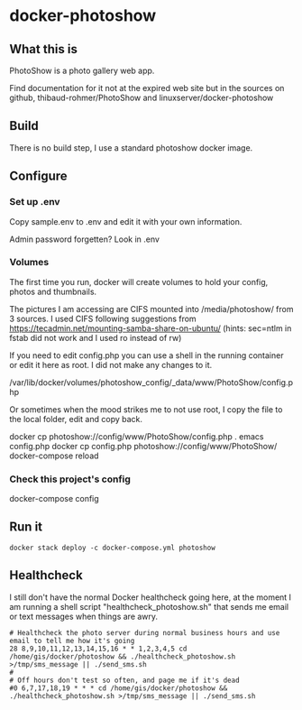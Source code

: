 # docker-photoshow

## What this is

PhotoShow is a photo gallery web app.

Find documentation for it
not at the expired web site but in the sources on github,
thibaud-rohmer/PhotoShow
and linuxserver/docker-photoshow

## Build

There is no build step, I use a standard photoshow docker image.

## Configure

### Set up .env

Copy sample.env to .env and edit it with your own information.

Admin password forgetten? Look in .env

### Volumes

The first time you run, docker will create volumes
to hold your config, photos and thumbnails.

The pictures I am accessing are CIFS mounted into /media/photoshow/ from 3 sources.
I used CIFS following suggestions from https://tecadmin.net/mounting-samba-share-on-ubuntu/
(hints: sec=ntlm in fstab did not work and I used ro instead of rw)

If you need to edit config.php you can use a shell in the running
container or edit it here as root.  I did not make any changes to it.

   /var/lib/docker/volumes/photoshow_config/_data/www/PhotoShow/config.php

Or sometimes when the mood strikes me to not use root, I copy the file
to the local folder, edit and copy back.

   docker cp photoshow://config/www/PhotoShow/config.php .
   emacs config.php
   docker cp config.php photoshow://config/www/PhotoShow/
   docker-compose reload
   
### Check this project's config

   docker-compose config

## Run it

    docker stack deploy -c docker-compose.yml photoshow

## Healthcheck

I still don't have the normal Docker healthcheck going here,
at the moment I am running a shell script "healthcheck_photoshow.sh"
that sends me email or text messages when things are awry.

    # Healthcheck the photo server during normal business hours and use email to tell me how it's going
    28 8,9,10,11,12,13,14,15,16 * * 1,2,3,4,5 cd /home/gis/docker/photoshow && ./healthcheck_photoshow.sh >/tmp/sms_message || ./send_sms.sh
    #
    # Off hours don't test so often, and page me if it's dead
    #0 6,7,17,18,19 * * * cd /home/gis/docker/photoshow && ./healthcheck_photoshow.sh >/tmp/sms_message || ./send_sms.sh

